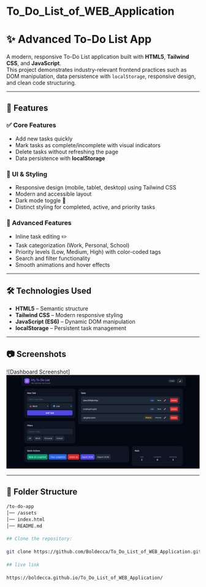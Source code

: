 # To_Do_List_of_WEB_Application
# ✨ Advanced To-Do List App

A modern, responsive To-Do List application built with **HTML5**, **Tailwind CSS**, and **JavaScript**.  
This project demonstrates industry-relevant frontend practices such as DOM manipulation, data persistence with `localStorage`, responsive design, and clean code structuring.

---

## 🚀 Features

### ✅ Core Features
- Add new tasks quickly
- Mark tasks as complete/incomplete with visual indicators
- Delete tasks without refreshing the page
- Data persistence with **localStorage**

### 🎨 UI & Styling
- Responsive design (mobile, tablet, desktop) using Tailwind CSS
- Modern and accessible layout
- Dark mode toggle 🌙
- Distinct styling for completed, active, and priority tasks

### 🌟 Advanced Features
- Inline task editing ✏️
- Task categorization (Work, Personal, School)
- Priority levels (Low, Medium, High) with color-coded tags
- Search and filter functionality
- Smooth animations and hover effects

---

## 🛠️ Technologies Used
- **HTML5** – Semantic structure
- **Tailwind CSS** – Modern responsive styling
- **JavaScript (ES6)** – Dynamic DOM manipulation
- **localStorage** – Persistent task management

---

## 📷 Screenshots
![Dashboard Screenshot]![alt text](image-1.png)

---

## 📂 Folder Structure
```bash
/to-do-app
│── /assets
│── index.html
│── README.md

## Clone the repository:

git clone https://github.com/Boldecca/To_Do_List_of_WEB_Application.git

## live link 

https://boldecca.github.io/To_Do_List_of_WEB_Application/
